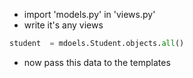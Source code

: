 - import 'models.py' in 'views.py'
- write it's any views
```python
student  = mdoels.Student.objects.all()
```
- now pass this data to the templates
